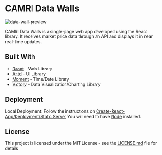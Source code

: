 # CAMRI Data Walls

![data-wall-preview](https://gfycat.com/ifr/MildScornfulAsianwaterbuffalo)

CAMRI Data Walls is a single-page web app developed using the React library. It receives market price data through an API and displays it in near real-time updates.

## **Built With**

- [React](https://reactjs.org/) - Web Library
- [Antd](https://ant.design/) - UI Library
- [Moment](https://momentjs.com/) - Time/Date Library
- [Victory](https://formidable.com/open-source/victory/) - Data Visualization/Charting Library

## Deployment

Local Deployment: Follow the instructions on [Create-React-App/Deployment/Static Server](https://facebook.github.io/create-react-app/docs/deployment#static-server)
You will need to have [Node](https://nodejs.org/) installed.

## License

This project is licensed under the MIT License - see the [LICENSE.md](LICENSE.md) file for details
